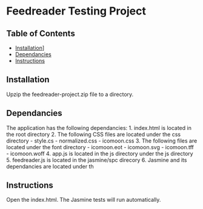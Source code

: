 # Feedreader Testing Project

## Table of Contents

* [Installation](#installation)]
* [Dependancies](#dependancies)
* [Instructions](#instructions)


## Installation

Upzip the feedreader-project.zip file to a directory. 

## Dependancies

The application has the following dependancies:
	1. index.html is located in the root directory
	2. The following CSS files are located under the css directory
		- style.cs
		- normalized.css
		- icomoon.css
	3. The following files are located under the font directory
		- icomoon.eot
		- icomoon.svg
		- icomoon.tff
		- icomoon.woff
	4. app.js is located in the js directory under the js directory
	5. feedreader.js is located in the jasmine/spc direcory 
	6. Jasmine and its dependancies are located under th 


## Instructions

Open the index.html. The Jasmine tests will run automatically.

